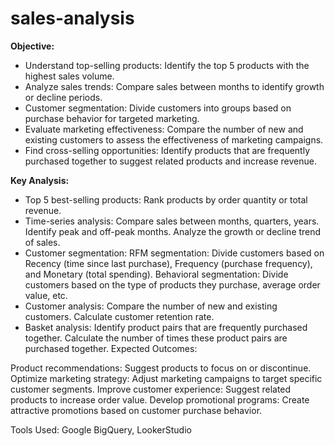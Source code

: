 # sales-analysis

**Objective:**
- Understand top-selling products: Identify the top 5 products with the highest sales volume.
- Analyze sales trends: Compare sales between months to identify growth or decline periods.
- Customer segmentation: Divide customers into groups based on purchase behavior for targeted marketing.
- Evaluate marketing effectiveness: Compare the number of new and existing customers to assess the effectiveness of marketing campaigns.
- Find cross-selling opportunities: Identify products that are frequently purchased together to suggest related products and increase revenue.

**Key Analysis:**
+ Top 5 best-selling products: Rank products by order quantity or total revenue.
+ Time-series analysis:
Compare sales between months, quarters, years.
Identify peak and off-peak months.
Analyze the growth or decline trend of sales.
+ Customer segmentation:
RFM segmentation: Divide customers based on Recency (time since last purchase), Frequency (purchase frequency), and Monetary (total spending).
Behavioral segmentation: Divide customers based on the type of products they purchase, average order value, etc.
+ Customer analysis:
Compare the number of new and existing customers.
Calculate customer retention rate.
+ Basket analysis:
Identify product pairs that are frequently purchased together.
Calculate the number of times these product pairs are purchased together.
Expected Outcomes:

Product recommendations: Suggest products to focus on or discontinue.
Optimize marketing strategy: Adjust marketing campaigns to target specific customer segments.
Improve customer experience: Suggest related products to increase order value.
Develop promotional programs: Create attractive promotions based on customer purchase behavior.

Tools Used: Google BigQuery, LookerStudio

